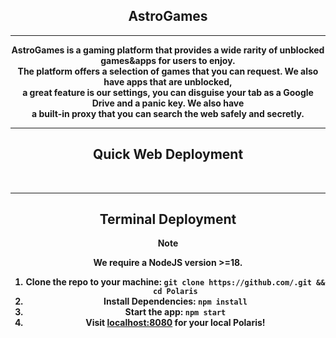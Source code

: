 <center> <h2>AstroGames</h2> <center>
<b><hr>
<p>AstroGames is a gaming platform that provides a wide rarity of unblocked games&apps for users to enjoy. <br>
The platform offers a selection of games that you can request. We also have apps that are unblocked, <br>
a great feature is our settings, you can disguise your tab as a Google Drive and a panic key. We also have <br>
a built-in proxy that you can search the web safely and secretly.<p>
<hr>
  <h2>Quick Web Deployment</h2>



<br>
  <hr>
  <h2>Terminal Deployment</h2>
</div>

> [!NOTE]
> We require a NodeJS version >=18.

1. Clone the repo to your machine: `git clone https://github.com/.git && cd Polaris`
2. Install Dependencies: `npm install`
3. Start the app: `npm start`
4. Visit [localhost:8080](http://localhost:8080) for your local Polaris!
